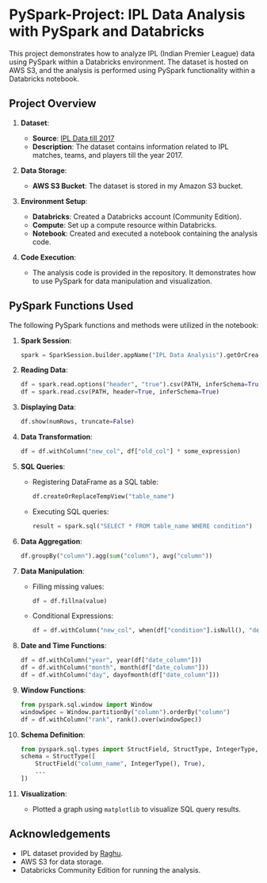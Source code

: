 # PySpark-Project: IPL Data Analysis with PySpark and Databricks

This project demonstrates how to analyze IPL (Indian Premier League) data using PySpark within a Databricks environment. The dataset is hosted on AWS S3, and the analysis is performed using PySpark functionality within a Databricks notebook.

## Project Overview

1. **Dataset**: 
   - **Source**: [IPL Data till 2017](https://data.world/raghu543/ipl-data-till-2017/workspace/project-summary?agentid=raghu543&datasetid=ipl-data-till-2017)
   - **Description**: The dataset contains information related to IPL matches, teams, and players till the year 2017.

2. **Data Storage**:
   - **AWS S3 Bucket**: The dataset is stored in my Amazon S3 bucket.

3. **Environment Setup**:
   - **Databricks**: Created a Databricks account (Community Edition).
   - **Compute**: Set up a compute resource within Databricks.
   - **Notebook**: Created and executed a notebook containing the analysis code.

4. **Code Execution**:
   - The analysis code is provided in the repository. It demonstrates how to use PySpark for data manipulation and visualization.

## PySpark Functions Used

The following PySpark functions and methods were utilized in the notebook:

1. **Spark Session**:
   ```python
   spark = SparkSession.builder.appName("IPL Data Analysis").getOrCreate()
   ```

2. **Reading Data**:
   ```python
   df = spark.read.options("header", "true").csv(PATH, inferSchema=True)
   df = spark.read.csv(PATH, header=True, inferSchema=True)
   ```

3. **Displaying Data**:
   ```python
   df.show(numRows, truncate=False)
   ```

4. **Data Transformation**:
   ```python
   df = df.withColumn("new_col", df["old_col"] * some_expression)
   ```

5. **SQL Queries**:
   - Registering DataFrame as a SQL table:
     ```python
     df.createOrReplaceTempView("table_name")
     ```
   - Executing SQL queries:
     ```python
     result = spark.sql("SELECT * FROM table_name WHERE condition")
     ```

6. **Data Aggregation**:
   ```python
   df.groupBy("column").agg(sum("column"), avg("column"))
   ```

7. **Data Manipulation**:
   - Filling missing values:
     ```python
     df = df.fillna(value)
     ```
   - Conditional Expressions:
     ```python
     df = df.withColumn("new_col", when(df["condition"].isNull(), "default_value").otherwise(df["existing_col"]))
     ```

8. **Date and Time Functions**:
   ```python
   df = df.withColumn("year", year(df["date_column"]))
   df = df.withColumn("month", month(df["date_column"]))
   df = df.withColumn("day", dayofmonth(df["date_column"]))
   ```

9. **Window Functions**:
   ```python
   from pyspark.sql.window import Window
   windowSpec = Window.partitionBy("column").orderBy("column")
   df = df.withColumn("rank", rank().over(windowSpec))
   ```

10. **Schema Definition**:
    ```python
    from pyspark.sql.types import StructField, StructType, IntegerType, StringType, DateType, DecimalType, BooleanType
    schema = StructType([
        StructField("column_name", IntegerType(), True),
        ...
    ])
    ```

11. **Visualization**:
    - Plotted a graph using `matplotlib` to visualize SQL query results.

## Acknowledgements

- IPL dataset provided by [Raghu](https://data.world/raghu543/ipl-data-till-2017/workspace/project-summary?agentid=raghu543&datasetid=ipl-data-till-2017).
- AWS S3 for data storage.
- Databricks Community Edition for running the analysis.
